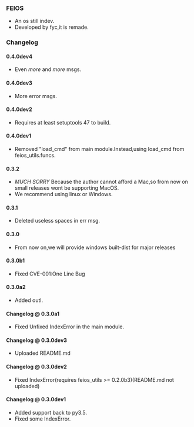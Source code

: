 ### FEIOS
* An os still indev.
* Developed by fyc,it is remade.

### Changelog
#### 0.4.0dev4
* Even *more* and *more* msgs.
#### 0.4.0dev3
* More error msgs.
#### 0.4.0dev2
* Requires at least setuptools 47 to build.
#### 0.4.0dev1
* Removed "load_cmd" from main module.Instead,using load_cmd from feios_utils.funcs.
#### 0.3.2
* *MUCH SORRY* Because the author cannot afford a Mac,so from now on small releases wont be supporting MacOS.
* We recommend using linux or Windows.
#### 0.3.1
* Deleted useless spaces in err msg.
#### 0.3.0
* From now on,we will provide windows built-dist for major releases 
#### 0.3.0b1
* Fixed CVE-001:One Line Bug
#### 0.3.0a2
* Added outl.
#### Changelog @ 0.3.0a1
* Fixed Unfixed IndexError in the main module.
#### Changelog @ 0.3.0dev3
* Uploaded README.md
#### Changelog @ 0.3.0dev2
* Fixed IndexError(requires feios_utils >= 0.2.0b3)(README.md not uploaded)
#### Changelog @ 0.3.0dev1
* Added support back to py3.5.
* Fixed some IndexError.